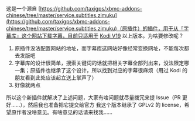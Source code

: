 这是一个源自 [https://github.com/taxigps/xbmc-addons-chinese/tree/master/service.subtitles.zimuku](https://github.com/taxigps/xbmc-addons-chinese/tree/master/service.subtitles.zimuku)（原插件）的插件，用于从「字幕库」这个网站下载字幕，目前只适用于 [Kodi V19](https://kodi.tv) 以上版本。为啥要修改呢？
1. 原插件没法配置网站的地址，而字幕库这网站好像经常变换网址，不能每次都去发版吧
2. 字幕库的设计很简单，搜索关键词的话就把相关字幕全部列出来，没法限定哪一集；原插件也继承了这个设计，所以找到对应的字幕很麻烦（用过 Kodi 的朋友看到此处应该起立送上掌声了）
3. 好像就两点  

所以这个新插件就解决了上述问题，大家有啥问题就尽量拨冗来提 Issue（PR 更好……），然后我也准备把它提交给官方
我这个版本继承了 GPLv2 的 license，希望原作者没啥意见。有啥意见的话请来找我……
